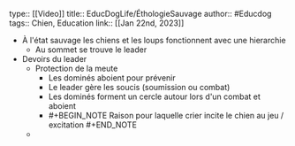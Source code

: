 type:: [[Video]]
title:: EducDogLife/ÉthologieSauvage
author:: #Educdog 
tags:: Chien, Education
link::
[[Jan 22nd, 2023]]

- À l'état sauvage les chiens et les loups fonctionnent avec une hierarchie
	- Au sommet se trouve le leader
- Devoirs du leader
	- Protection de la meute
		- Les dominés aboient pour prévenir
		- Le leader gère les soucis (soumission ou combat)
		- Les dominés forment un cercle autour lors d'un combat et aboient
		- #+BEGIN_NOTE
		  Raison pour laquelle crier incite le chien au jeu / excitation
		  #+END_NOTE
	-